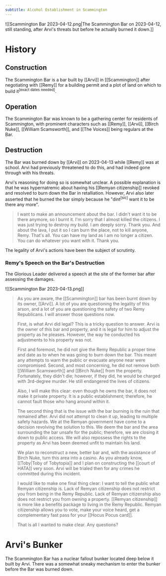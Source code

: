 ```yaml
---
subtitle: Alcohol Establishment in Scammington
---
```


![[Scammington Bar 2023-04-12.png|The Scammington Bar on 2023-04-12, still standing, after Arvi's threats but before he actually burned it down.]]

# History

## Construction
The Scammington Bar is a bar built by [[Arvi]] in [[Scammington]] after negotiating with [[Remy]] for a building permit and a plot of land on which to build it<sup>[exact dates needed]</sup>.

## Operation
The Scammington Bar was known to be a gathering center for residents of Scammington, with prominent characters such as [[Remy]], [[Arvi]], [[Birch Nuke]], [[William Scamsworth]], and [[The Voices]] being regulars at the Bar.

## Destruction
The Bar was burned down by [[Arvi]] on 2023-04-13 while [[Remy]] was at school. Arvi had previously threatened to do this, and had indeed gone through with his threats.

Arvi's reasoning for doing so is somewhat unclear. A possible explanation is that he was hypernatremic about having his [[Remyan citizenship]] revoked and resolved to burn down the Bar in retalliation. However, Arvi also later asserted that he burned the bar simply because he "dint<sup>[sic]</sup> want it to be there any more".

> I want to make an announcement about the bar. I didn't want it to be there anymore, so I burnt it. I'm sorry that I almost killed the citizens. I was just trying to destroy my build. I am deeply sorry. Thank you. And about the lava, I put it so I can burn the place, not to kill anyone, Remy. That's all. You can have my land as I am no longer a citizen. You can do whatever you want with it. Thank you.


The legality of Arvi's actions have been the subject of scrutinty.

### Remy's Speech on the Bar's Destruction
The Glorious Leader delivered a speech at the site of the former bar after assessing the damages.

![[Scammington Bar 2023-04-13.png]]

> As you are aware, the [[Scammington]] bar has been burnt down by its owner, [[Arvi]]. A lot of you are questioning the legality of this arson, and a lot of you are questioning the safety of two Remy Republicans. I will answer those questions now.
> 
> First, is what Arvi did legal? This is a tricky question to answer. Arvi is the owner of this bar and property, and it is legal for him to adjust the property as he pleases. However, the way he conducted his adjustments to his property was not.
> 
> First and foremost, he did not give the Remy Republic a proper time and date as to when he was going to burn down the bar. This meant any attempts to warn the public or evacuate anyone near were compromised. Second, and most concerning, he did not remove both [[William Scamsworth]] and [[Birch Nuke]] from the property. Fortunately, they didn't die; however, if they did, he would be charged with 3rd-degree murder. He still endangered the lives of citizens.
> 
> Also, I will make this clear: even though he owns the bar, it does not make it private property. It is a public establishment; therefore, he cannot fault those who hang around within it.
> 
> The second thing that is the issue with the bar burning is the ruin that remained after. Arvi did not attempt to clean it up, leading to multiple safety hazards. We at the Remyan government have come to a decision revolving the solution to this. We deem the bar and the area surrounding the bar unsafe for the public; therefore, we are closing it down to public access. We will also repossess the rights to the property as Arvi has been deemed unfit to maintain his land.
> 
> We plan to reconstruct a new, better bar and, with the assistance of Birch Nuke, turn this area into a casino. As you already know, [[Toby|Toby of Tobytopia]] and I plan on constructing the [[court of HATA]] very soon. Arvi will be trialed then for any crimes he committed during this incident.
> 
> I would like to make one final thing clear: I want to tell the public what Remyan citizenship is. Lack of Remyan citizenship does not restrict you from being in the Remy Republic. Lack of Remyan citizenship also does not restrict you from owning a property. [[Remyan citizenship]] is more like a benefits package to living in the Remy Republic. Remyan citizenship allows you to vote, make your voice heard, get a complementary fast pass for your [[Hocus Pocus card]].
> 
> That is all I wanted to make clear. Any questions?

# Arvi's Bunker
The Scammington Bar has a nuclear fallout bunker located deep below it built by Arvi. There was a somewhat sneaky mechanism to enter the bunker before the Bar was burned down.